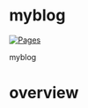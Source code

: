 # myblog

[![Pages](https://github.com/mibb005/myblog/actions/workflows/nodejs.yml/badge.svg)](https://github.com/mibb005/myblog/actions/workflows/nodejs.yml)

myblog

# overview